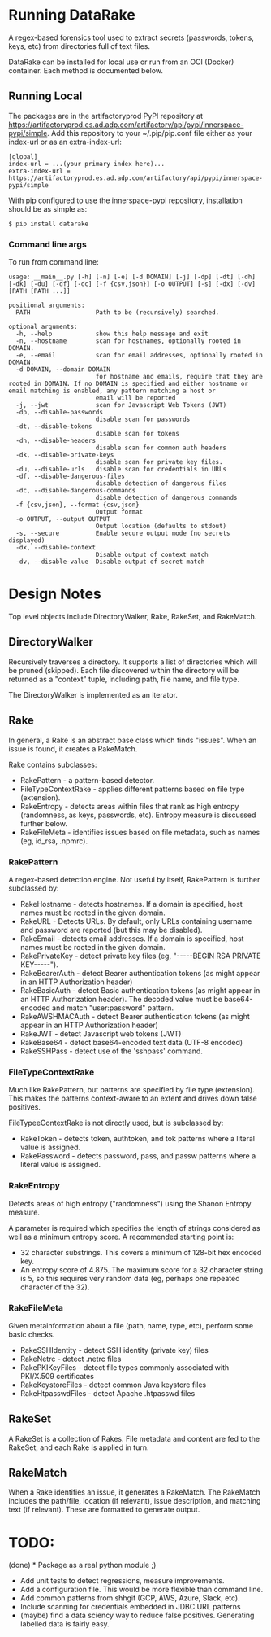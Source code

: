 # Running DataRake
A regex-based forensics tool used to extract secrets (passwords, tokens, keys, etc) from directories full of text files.

DataRake can be installed for local use or run from an OCI (Docker) container.  Each method is documented below.

## Running Local

The packages are in the artifactoryprod PyPI repository at https://artifactoryprod.es.ad.adp.com/artifactory/api/pypi/innerspace-pypi/simple.  Add this repository to your ~/.pip/pip.conf file either as your index-url or as an extra-index-url:

    [global]
    index-url = ...(your primary index here)...
    extra-index-url =  https://artifactoryprod.es.ad.adp.com/artifactory/api/pypi/innerspace-pypi/simple

With pip configured to use the innerspace-pypi repository, installation should be as simple as:

    $ pip install datarake

### Command line args
To run from command line:

    usage: __main__.py [-h] [-n] [-e] [-d DOMAIN] [-j] [-dp] [-dt] [-dh] [-dk] [-du] [-df] [-dc] [-f {csv,json}] [-o OUTPUT] [-s] [-dx] [-dv] [PATH [PATH ...]]
    
    positional arguments:
      PATH                  Path to be (recursively) searched.
    
    optional arguments:
      -h, --help            show this help message and exit
      -n, --hostname        scan for hostnames, optionally rooted in DOMAIN.
      -e, --email           scan for email addresses, optionally rooted in DOMAIN.
      -d DOMAIN, --domain DOMAIN
                            for hostname and emails, require that they are rooted in DOMAIN. If no DOMAIN is specified and either hostname or email matching is enabled, any pattern matching a host or
                            email will be reported
      -j, --jwt             scan for Javascript Web Tokens (JWT)
      -dp, --disable-passwords
                            disable scan for passwords
      -dt, --disable-tokens
                            disable scan for tokens
      -dh, --disable-headers
                            disable scan for common auth headers
      -dk, --disable-private-keys
                            disable scan for private key files.
      -du, --disable-urls   disable scan for credentials in URLs
      -df, --disable-dangerous-files
                            disable detection of dangerous files
      -dc, --disable-dangerous-commands
                            disable detection of dangerous commands
      -f {csv,json}, --format {csv,json}
                            Output format
      -o OUTPUT, --output OUTPUT
                            Output location (defaults to stdout)
      -s, --secure          Enable secure output mode (no secrets displayed)
      -dx, --disable-context
                            Disable output of context match
      -dv, --disable-value  Disable output of secret match

# Design Notes

Top level objects include DirectoryWalker, Rake, RakeSet, and RakeMatch.

## DirectoryWalker

Recursively traverses a directory.  It supports a list of directories which will be pruned (skipped).  Each file discovered within the directory will be returned as a "context" tuple, including path, file name, and file type.

The DirectoryWalker is implemented as an iterator.

## Rake
In general, a Rake is an abstract base class which finds "issues".  When an issue is found, it creates a RakeMatch.

Rake contains subclasses:
* RakePattern - a pattern-based detector.
* FileTypeContextRake - applies different patterns based on file type (extension).
* RakeEntropy - detects areas within files that rank as high entropy (randomness, as keys, passwords, etc).  Entropy measure is discussed further below.
* RakeFileMeta - identifies issues based on file metadata, such as names (eg, id_rsa, .npmrc).

### RakePattern
A regex-based detection engine. Not useful by itself, RakePattern is further subclassed by:

*  RakeHostname - detects hostnames.  If a domain is specified, host names must be rooted in the given domain.
*  RakeURL - Detects URLs.  By default, only URLs containing username and password are reported (but this may be disabled).
*  RakeEmail - detects email addresses.  If a domain is specified, host names must be rooted in the given domain.
*  RakePrivateKey - detect private key files (eg, "-----BEGIN RSA PRIVATE KEY-----").
*  RakeBearerAuth - detect Bearer authentication tokens (as might appear in an HTTP Authorization header)
*  RakeBasicAuth - detect Basic authentication tokens (as might appear in an HTTP Authorization header).  The decoded value must be base64-encoded and match "user:password" pattern.
*  RakeAWSHMACAuth - detect Bearer authentication tokens (as might appear in an HTTP Authorization header)
*  RakeJWT - detect Javascript web tokens (JWT)
*  RakeBase64 - detect base64-encoded text data (UTF-8 encoded)
*  RakeSSHPass - detect use of the 'sshpass' command.

### FileTypeContextRake

Much like RakePattern, but patterns are specified by file type (extension).  This makes the patterns context-aware to an extent and drives down false positives.

FileTypeeContextRake is not directly used, but is subclassed by:

* RakeToken - detects token, authtoken, and tok patterns where a literal value is assigned.
* RakePassword - detects password, pass, and passw patterns where a literal value is assigned.

### RakeEntropy

Detects areas of high entropy ("randomness") using the Shanon Entropy measure.

A parameter is required which specifies the length of strings considered as well as a minimum entropy score.  A recommended starting point is:

* 32 character substrings.  This covers a minimum of 128-bit hex encoded key.
* An entropy score of 4.875.  The maximum score for a 32 character string is 5, so this requires very random data (eg, perhaps one repeated character of the 32).

### RakeFileMeta

Given metainformation about a file (path, name, type, etc), perform some basic checks.

* RakeSSHIdentity - detect SSH identity (private key) files
* RakeNetrc - detect .netrc files
* RakePKIKeyFiles - detect file types commonly associated with PKI/X.509 certificates
* RakeKeystoreFiles - detect common Java keystore files
* RakeHtpasswdFiles - detect Apache .htpasswd files

## RakeSet

A RakeSet is a collection of Rakes.  File metadata and content are fed to the RakeSet, and each Rake is applied in turn.

## RakeMatch

When a Rake identifies an issue, it generates a RakeMatch.  The RakeMatch includes the path/file, location (if relevant), issue description, and matching text (if relevant).  These are formatted to generate output.

# TODO:

(done) * Package as a real python module ;)
* Add unit tests to detect regressions, measure improvements.
* Add a configuration file.  This would be more flexible than command line.
* Add common patterns from shhgit (GCP, AWS, Azure, Slack, etc).
* Include scanning for credentials embedded in JDBC URL patterns
* (maybe) find a data sciency way to reduce false positives.  Generating labelled data is fairly easy.
